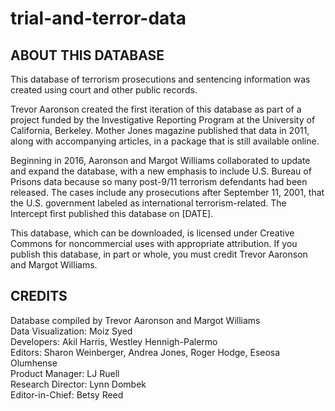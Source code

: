 # trial-and-terror-data

## ABOUT THIS DATABASE
This database of terrorism prosecutions and sentencing information was created using court and other public records.  

Trevor Aaronson created the first iteration of this database as part of a project funded by the Investigative Reporting Program at the University of California, Berkeley. Mother Jones magazine published that data in 2011, along with accompanying articles, in a package that is still available online.

Beginning in 2016, Aaronson and Margot Williams collaborated to update and expand the database, with a new emphasis to include U.S. Bureau of Prisons data because so many post-9/11 terrorism defendants had been released. The cases include any prosecutions after September 11, 2001, that the U.S. government labeled as international terrorism-related. The Intercept first published this database on [DATE].

This database, which can be downloaded, is licensed under Creative Commons for noncommercial uses with appropriate attribution. If you publish this database, in part or whole, you must credit Trevor Aaronson and Margot Williams.

## CREDITS
Database compiled by Trevor Aaronson and Margot Williams  
Data Visualization: Moiz Syed  
Developers: Akil Harris, Westley Hennigh-Palermo  
Editors: Sharon Weinberger, Andrea Jones, Roger Hodge, Eseosa Olumhense  
Product Manager: LJ Ruell  
Research Director: Lynn Dombek  
Editor-in-Chief: Betsy Reed  

